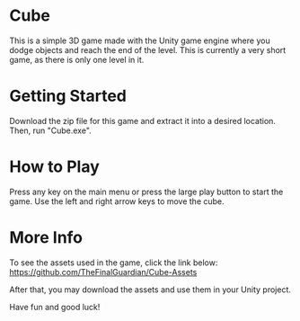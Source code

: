 # Cube
This is a simple 3D game made with the Unity game engine where you dodge objects and reach the end of the level.
This is currently a very short game, as there is only one level in it.

# Getting Started
Download the zip file for this game and extract it into a desired location. Then, run "Cube.exe".

# How to Play
Press any key on the main menu or press the large play button to start the game. Use the left and right arrow keys to move the cube.

# More Info
To see the assets used in the game, click the link below:
https://github.com/TheFinalGuardian/Cube-Assets

After that, you may download the assets and use them in your Unity project.


Have fun and good luck!
